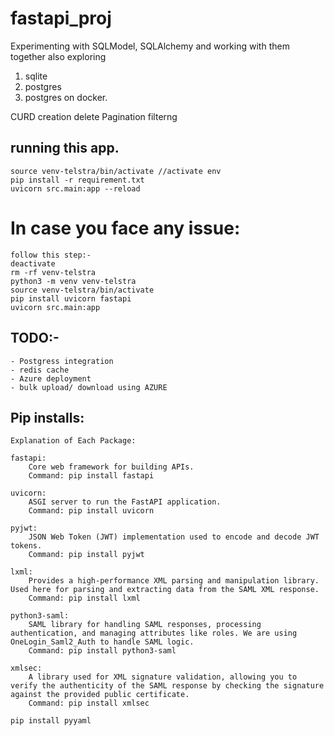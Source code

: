 # fastapi_proj

Experimenting with SQLModel, SQLAlchemy and working with them together
also exploring

1. sqlite
2. postgres
3. postgres on docker.

CURD
creation
delete
Pagination
filterng

## running this app.

    source venv-telstra/bin/activate //activate env
    pip install -r requirement.txt
    uvicorn src.main:app --reload

# In case you face any issue:

    follow this step:-
    deactivate
    rm -rf venv-telstra
    python3 -m venv venv-telstra
    source venv-telstra/bin/activate
    pip install uvicorn fastapi
    uvicorn src.main:app

## TODO:-

    - Postgress integration
    - redis cache
    - Azure deployment
    - bulk upload/ download using AZURE

## Pip installs:

    Explanation of Each Package:

    fastapi:
        Core web framework for building APIs.
        Command: pip install fastapi

    uvicorn:
        ASGI server to run the FastAPI application.
        Command: pip install uvicorn

    pyjwt:
        JSON Web Token (JWT) implementation used to encode and decode JWT tokens.
        Command: pip install pyjwt

    lxml:
        Provides a high-performance XML parsing and manipulation library. Used here for parsing and extracting data from the SAML XML response.
        Command: pip install lxml

    python3-saml:
        SAML library for handling SAML responses, processing authentication, and managing attributes like roles. We are using OneLogin_Saml2_Auth to handle SAML logic.
        Command: pip install python3-saml

    xmlsec:
        A library used for XML signature validation, allowing you to verify the authenticity of the SAML response by checking the signature against the provided public certificate.
        Command: pip install xmlsec

    pip install pyyaml
